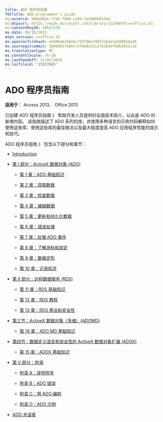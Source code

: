 ```yaml
---
title: ADO 程序员指南
TOCTitle: ADO programmer's guide
ms:assetid: b68a982e-17b6-7dd6-ca9d-3a5960d815da
ms:mtpsurl: https://msdn.microsoft.com/library/JJ249876(v=office.15)
ms:contentKeyID: 48547278
ms.date: 09/18/2015
mtps_version: v=office.15
ms.openlocfilehash: ed490a6260e6cf15f98ef00f32bde2a100854a38
ms.sourcegitcommit: 38d0db57580cc5f4a0231c27b1643f8db5431ca3
ms.translationtype: MT
ms.contentlocale: zh-CN
ms.lasthandoff: 11/02/2018
ms.locfileid: "25937685"
---
```

# <a name="ado-programmers-guide"></a>ADO 程序员指南

**适用于**： Access 2013、 Office 2013

已创建 ADO 程序员指南 》 帮助开发人员提供的全面技术简介，以此是 ADO 的新增内容。 该指南描述了 ADO 系列的库，并使用多种语言的示例代码解释如何使用这些库、使用这些库的最佳做法以及最大程度提高 ADO 应用程序性能的提示和技巧。

ADO 程序员指南 》 包含以下部分和章节：

- [Introduction](introduction-to-ado-programming.md)
  
- [第 I 部分：ActiveX 数据对象 (ADO)](section-i-activex-data-objects.md)
    
    - [第 1 章：ADO 基础知识](chapter-1-ado-fundamentals.md)
    
    - [第 2 章：获取数据](chapter-2-getting-data.md)
    
    - [第 3 章：检查数据](chapter-3-examining-data.md)
    
    - [第 4 章：编辑数据](chapter-4-editing-data.md)
    
    - [第 5 章：更新和持久化数据](chapter-5-updating-and-persisting-data.md)
    
    - [第 6 章：错误处理](chapter-6-error-handling.md)
    
    - [第 7 章：处理 ADO 事件](chapter-7-handling-ado-events.md)
    
    - [第 8 章：了解游标和锁定](chapter-8-understanding-cursors-and-locks.md)
    
    - [第 9 章：数据定形](chapter-9-data-shaping.md)
    
    - [第 10 章：记录和流](chapter-10-records-and-streams.md)

- [第 II 部分：远程数据服务 (RDS)](section-ii-remote-data-service.md)
    
    - [第 11 章：RDS 基础知识](chapter-11-rds-fundamentals.md)
    
    - [第 12 章：RDS 教程](chapter-12-rds-tutorial.md)
    
    - [第 13 章：RDS 用法和安全性](chapter-13-rds-usage-and-security.md)

- [第三节：ActiveX 数据对象（多维）(ADOMD)](section-iii-ado-multidimensional-ado-md.md)
    
    - [第 14 章：ADO MD 基础知识](chapter-14-ado-md-fundamentals.md)

- [第四节：数据定义语言和安全性的 ActiveX 数据对象扩展 (ADOX)](section-iv-ado-extensions-for-data-definition-language-and-security-adox.md)
    
    - [第 15 章：ADOX 基础知识](chapter-15-adox-fundamentals.md)

- [第 V 部分：附录](section-v-appendixes.md)
    
    - [附录 A：提供程序](appendix-a-providers.md)
    
    - [附录 B：ADO 错误](appendix-b-ado-errors.md)
    
    - [附录 C：用 ADO 编程](appendix-c-programming-with-ado.md)
    
    - [附录 D：ADO 示例](appendix-d-ado-samples.md)

- [ADO 术语表](ado-glossary.md)

